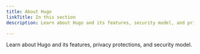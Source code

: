 ```yaml
---
title: About Hugo
linkTitle: In this section
description: Learn about Hugo and its features, security model, and privacy protections.

---
```


Learn about Hugo and its features, privacy protections, and security model.
